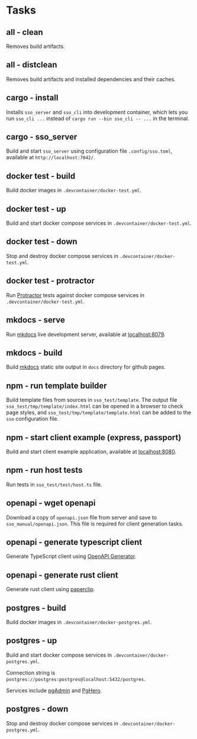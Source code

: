 # Tasks

## all - clean

Removes build artifacts.

## all - distclean

Removes build artifacts and installed dependencies and their caches.

## cargo - install

Installs `sso_server` and `sso_cli` into development container, which lets you run `sso_cli ...` instead of `cargo run --bin sso_cli -- ...` in the terminal.

## cargo - sso_server

Build and start `sso_server` using configuration file `.config/sso.toml`, available at `http://localhost:7042/`.

## docker test - build

Build docker images in `.devcontainer/docker-test.yml`.

## docker test - up

Build and start docker compose services in `.devcontainer/docker-test.yml`.

## docker test - down

Stop and destroy docker compose services in `.devcontainer/docker-test.yml`.

## docker test - protractor

Run [Protractor](https://www.protractortest.org/) tests against docker compose services in `.devcontainer/docker-test.yml`.

## mkdocs - serve

Run [mkdocs](https://www.mkdocs.org/) live development server, available at [localhost:8079](http://localhost:8079).

## mkdocs - build

Build [mkdocs](https://www.mkdocs.org/) static site output in `docs` directory for github pages.

## npm - run template builder

Build template files from sources in `sso_test/template`. The output file `sso_test/tmp/template/index.html` can be opened in a browser to check page styles, and `sso_test/tmp/template/template.html` can be added to the `sso` configuration file.

## npm - start client example (express, passport)

Build and start client example application, available at [localhost:8080](http://localhost:8080).

## npm - run host tests

Run tests in `sso_test/test/host.ts` file.

## openapi - wget openapi

Download a copy of `openapi.json` file from server and save to `sso_manual/openapi.json`. This file is required for client generation tasks.

## openapi - generate typescript client

Generate TypeScript client using [OpenAPI Generator](https://github.com/OpenAPITools/openapi-generator).

## openapi - generate rust client

Generate rust client using [paperclip](https://github.com/wafflespeanut/paperclip).

## postgres - build

Build docker images in `.devcontainer/docker-postgres.yml`.

## postgres - up

Build and start docker compose services in `.devcontainer/docker-postgres.yml`.

Connection string is `postgres://postgres:postgres@localhost:5432/postgres`.

Services include [pgAdmin](start.md#pgadmin) and [PgHero](start.md#pghero).

## postgres - down

Stop and destroy docker compose services in `.devcontainer/docker-postgres.yml`.
